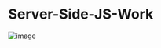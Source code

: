 # Server-Side-JS-Work

![image](https://github.com/user-attachments/assets/a7f24740-099d-4081-917e-0f413c5f2458)
